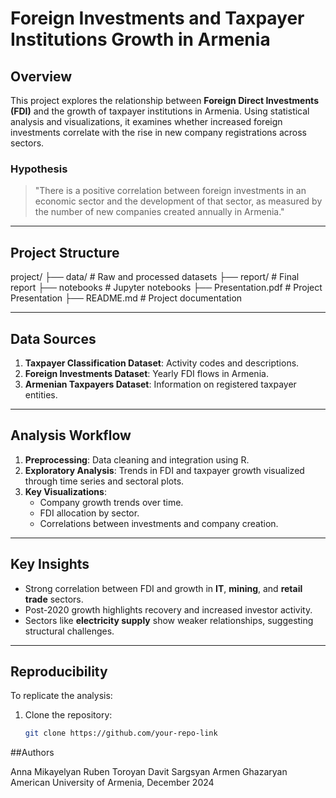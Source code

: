 
# Foreign Investments and Taxpayer Institutions Growth in Armenia

## Overview
This project explores the relationship between **Foreign Direct Investments (FDI)** and the growth of taxpayer institutions in Armenia. Using statistical analysis and visualizations, it examines whether increased foreign investments correlate with the rise in new company registrations across sectors.

### Hypothesis
> "There is a positive correlation between foreign investments in an economic sector and the development of that sector, as measured by the number of new companies created annually in Armenia."

---

## Project Structure

project/
├── data/                  # Raw and processed datasets
├── report/                # Final report
├── notebooks              # Jupyter notebooks
├── Presentation.pdf       # Project Presentation
├── README.md              # Project documentation

---

## Data Sources
1. **Taxpayer Classification Dataset**: Activity codes and descriptions.
2. **Foreign Investments Dataset**: Yearly FDI flows in Armenia.
3. **Armenian Taxpayers Dataset**: Information on registered taxpayer entities.

---

## Analysis Workflow
1. **Preprocessing**: Data cleaning and integration using R.
2. **Exploratory Analysis**: Trends in FDI and taxpayer growth visualized through time series and sectoral plots.
3. **Key Visualizations**:
   - Company growth trends over time.
   - FDI allocation by sector.
   - Correlations between investments and company creation.

---

## Key Insights
- Strong correlation between FDI and growth in **IT**, **mining**, and **retail trade** sectors.
- Post-2020 growth highlights recovery and increased investor activity.
- Sectors like **electricity supply** show weaker relationships, suggesting structural challenges.

---

## Reproducibility
To replicate the analysis:

1. Clone the repository:
   ```bash
   git clone https://github.com/your-repo-link
   
##Authors

Anna Mikayelyan
Ruben Toroyan
Davit Sargsyan
Armen Ghazaryan
American University of Armenia, December 2024